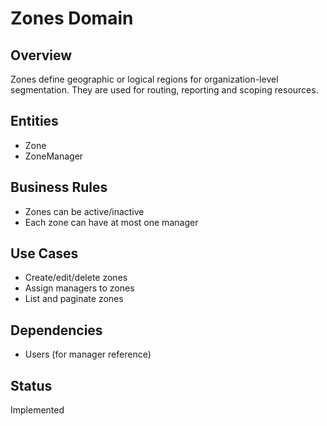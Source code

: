 # Zones Domain

## Overview
Zones define geographic or logical regions for organization-level segmentation. They are used for routing, reporting and scoping resources.

## Entities
- Zone
- ZoneManager

## Business Rules
- Zones can be active/inactive
- Each zone can have at most one manager

## Use Cases
- Create/edit/delete zones
- Assign managers to zones
- List and paginate zones

## Dependencies
- Users (for manager reference)

## Status
Implemented
